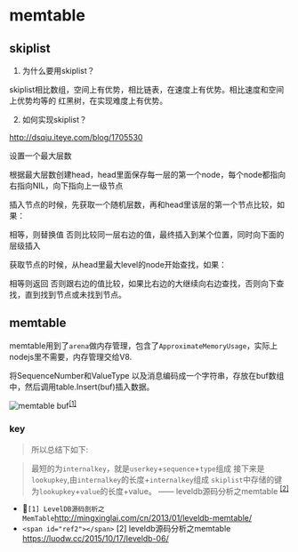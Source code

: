 # memtable

## skiplist

1. 为什么要用skiplist？

skiplist相比数组，空间上有优势，相比链表，在速度上有优势。相比速度和空间上优势均等的
红黑树，在实现难度上有优势。

2. 如何实现skiplist？

http://dsqiu.iteye.com/blog/1705530

设置一个最大层数

根据最大层数创建head，head里面保存每一层的第一个node，每个node都指向右指向NIL，向下指向上一级节点

插入节点的时候，先获取一个随机层数，再和head里该层的第一个节点比较，如果：

相等，则替换值
否则比较同一层右边的值，最终插入到某个位置，同时向下面的层级插入


获取节点的时候，从head里最大level的node开始查找，如果：

相等则返回
否则跟右边的值比较，如果比右边的大继续向右边查找，否则向下查找，直到找到节点或未找到节点。



## memtable


memtable用到了`arena`做内存管理，包含了`ApproximateMemoryUsage`，实际上nodejs里不需要，内存管理交给V8.

将SequenceNumber和ValueType 以及消息编码成一个字符串，存放在buf数组中，然后调用table.Insert(buf)插入数据。

![memtable buf](./images/3.png)<sup>[[1]](#ref1)</sup>


### key

>所以总结下如下:

>最短的为`internalkey`，就是`userkey`+`sequence`+`type`组成
>接下来是`lookupkey`,由`internalkey`的长度+`internalkey`组成
>`skiplist`中存储的键为`lookupkey`+`value`的长度+value。
—— leveldb源码分析之memtable
 <sup>[[2]](#ref2)</sup>


* <span id="ref1"></span>` [1] LevelDB源码剖析之MemTable
 `http://mingxinglai.com/cn/2013/01/leveldb-memtable/
* `<span id="ref2"></span>` [2] leveldb源码分析之memtable https://luodw.cc/2015/10/17/leveldb-06/